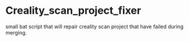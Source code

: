# Creality_scan_project_fixer
small bat script that will repair creality scan project that have failed during merging.
